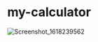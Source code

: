 # my-calculator
![Screenshot_1618239562](https://user-images.githubusercontent.com/59281938/114416951-9d519280-9bca-11eb-8d76-bef8e69147c0.png)

